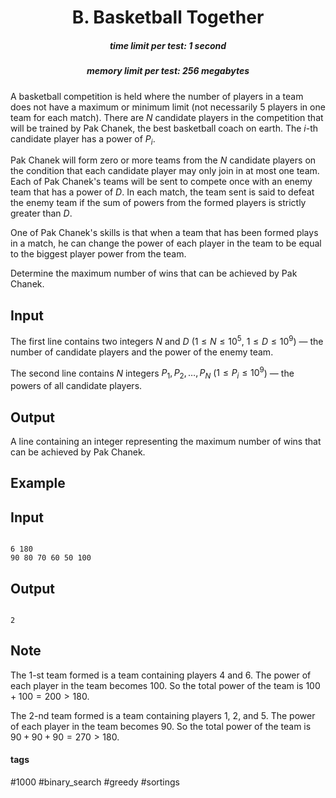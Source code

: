 <h1 style='text-align: center;'> B. Basketball Together</h1>

<h5 style='text-align: center;'>time limit per test: 1 second</h5>
<h5 style='text-align: center;'>memory limit per test: 256 megabytes</h5>

A basketball competition is held where the number of players in a team does not have a maximum or minimum limit (not necessarily $5$ players in one team for each match). There are $N$ candidate players in the competition that will be trained by Pak Chanek, the best basketball coach on earth. The $i$-th candidate player has a power of $P_i$.

Pak Chanek will form zero or more teams from the $N$ candidate players on the condition that each candidate player may only join in at most one team. Each of Pak Chanek's teams will be sent to compete once with an enemy team that has a power of $D$. In each match, the team sent is said to defeat the enemy team if the sum of powers from the formed players is strictly greater than $D$.

One of Pak Chanek's skills is that when a team that has been formed plays in a match, he can change the power of each player in the team to be equal to the biggest player power from the team.

Determine the maximum number of wins that can be achieved by Pak Chanek.

## Input

The first line contains two integers $N$ and $D$ ($1 \le N \le 10^5$, $1 \le D \le 10^9$) — the number of candidate players and the power of the enemy team.

The second line contains $N$ integers $P_1, P_2, \ldots, P_N$ ($1 \le P_i \le 10^9$) — the powers of all candidate players.

## Output

A line containing an integer representing the maximum number of wins that can be achieved by Pak Chanek.

## Example

## Input


```

6 180
90 80 70 60 50 100

```
## Output


```

2

```
## Note

The $1$-st team formed is a team containing players $4$ and $6$. The power of each player in the team becomes $100$. So the total power of the team is $100 + 100 = 200 > 180$.

The $2$-nd team formed is a team containing players $1$, $2$, and $5$. The power of each player in the team becomes $90$. So the total power of the team is $90 + 90 + 90 = 270 > 180$.



#### tags 

#1000 #binary_search #greedy #sortings 